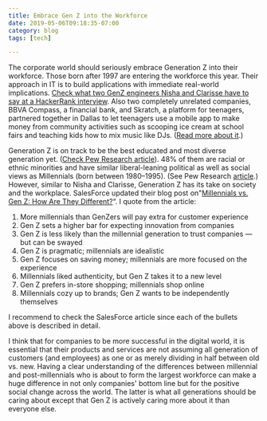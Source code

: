```yaml
---
title: Embrace Gen Z into the Workforce
date: 2019-05-06T09:18:35-07:00
category: blog
tags: [tech] 

---
```

The corporate world should seriously embrace Generation Z into their workforce. Those born after 1997 are entering the workforce this year. Their approach in IT is to build applications with immediate real-world implications. [Check what two GenZ engineers Nisha and Clarisse have to say at a HackerRank interview](https://blog.hackerrank.com/developers-take-gen-z-developers-are-looking-to-make-an-impact-but-not-necessarily-in-silicon-valley/). Also two completely unrelated companies, BBVA Compass, a financial bank, and Skratch, a platform for teenagers, partnered together in Dallas to let teenagers use a mobile app to make money from community activities such as scooping ice cream at school fairs and teaching kids how to mix music like DJs. ([Read more about it](https://dallasinnovates.com/bbva-compass-skratch-collab-to-welcome-gen-z-to-gig-economy).)

Generation Z is on track to be the best educated and most diverse generation yet. ([Check Pew Research article](https://www.pewsocialtrends.org/2018/11/15/early-benchmarks-show-post-millennials-on-track-to-be-most-diverse-best-educated-generation-yet/)). 48% of them are racial or ethnic minorities and have similar liberal-leaning political as well as social views as Millennials (born between 1980–1995). (See Pew Research [article](https://www.pewsocialtrends.org/2019/01/17/generation-z-looks-a-lot-like-millennials-on-key-social-and-political-issues/).) However, similar to Nisha and Clarisse, Generation Z has its take on society and the workplace. SalesForce updated their blog post on"[Millennials vs. Gen Z: How Are They Different?](https://www.salesforce.com/blog/2017/10/how-millennials-and-gen-z-are-different.html)&#8220;. I quote from the article:

 1. More millennials than GenZers will pay extra for customer experience
 2. Gen Z sets a higher bar for expecting innovation from companies
 3. Gen Z is less likely than the millennial generation to trust companies — but can be swayed
 4. Gen Z is pragmatic; millennials are idealistic
 5. Gen Z focuses on saving money; millennials are more focused on the experience
 6. Millennials liked authenticity, but Gen Z takes it to a new level
 7. Gen Z prefers in-store shopping; millennials shop online
 8. Millennials cozy up to brands; Gen Z wants to be independently themselves

I recommend to check the SalesForce article since each of the bullets above is described in detail.

I think that for companies to be more successful in the digital world, it is essential that their products and services are not assuming all generation of customers (and employees) as one or as merely dividing in half between old vs. new. Having a clear understanding of the differences between millennial and post-millennials who is about to form the largest workforce can make a huge difference in not only companies' bottom line but for the positive social change across the world. The latter is what all generations should be caring about except that Gen Z is actively caring more about it than everyone else.
